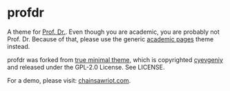 # profdr

A theme for [Prof. Dr.](http://contemporary-home-computing.org/prof-dr-style/). Even though you are academic, you are probably not Prof. Dr. Because of that, please use the generic [academic pages](https://github.com/academicpages/academicpages.github.io) theme instead.

profdr was forked from [true minimal theme](https://github.com/cyevgeniy/jekyll-true-minimal/), which is copyrighted [cyevgeniy](https://github.com/cyevgeniy/) and released under the GPL-2.0 License. See LICENSE.

For a demo, please visit: [chainsawriot.com](https://www.chainsawriot.com).


